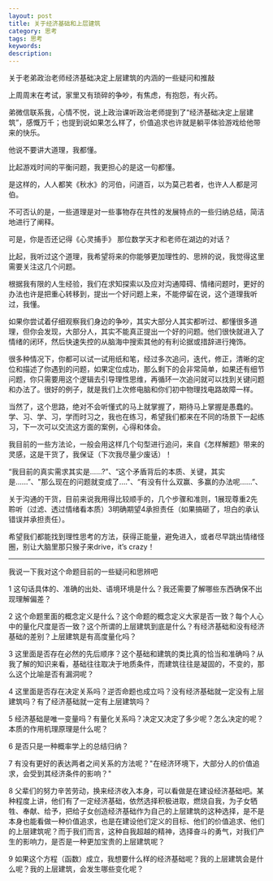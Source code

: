 ```yaml
---
layout: post
title: 关于经济基础和上层建筑
category: 思考
tags: 思考
keywords: 
description: 
---
```



关于老弟政治老师经济基础决定上层建筑的内涵的一些疑问和推敲

上周周末在考试，家里又有琐碎的争吵，有焦虑，有抱怨，有火药。

弟微信联系我，心情不悦，说上政治课听政治老师提到了“经济基础决定上层建筑”，感慨万千；也提到说如果怎么样了，价值追求也许就是躺平体验游戏给他带来的快乐。

他说不要讲大道理，我都懂。

比起游戏时间的平衡问题，我更担心的是这一句都懂。

是这样的，人人都笑《秋水》的河伯，问道百，以为莫己若者，也许人人都是河伯。

不可否认的是，一些道理是对一些事物存在共性的发展特点的一些归纳总结，简洁地进行了阐释。

可是，你是否还记得《心灵捕手》 那位数学天才和老师在湖边的对话？

比起，我听过这个道理，我希望将来的你能够更加理性的、思辨的说，我觉得这里需要关注这几个问题。

根据我有限的人生经验，我们在求知探索以及应对沟通障碍、情绪问题时，更好的办法也许是把重心转移到，提出一个好问题上来，不能停留在说，这个道理我听过，我懂。

如果你尝试着仔细观察我们身边的争吵，其实大部分人其实都听过、都懂很多道理，但你会发现，大部分人，其实不能真正提出一个好的问题。他们很快就进入了情绪的闭环，然后快速失控的从脑海中搜索其他的有利论据或措辞进行掩饰。

很多种情况下，你都可以试一试用纸和笔，经过多次追问，迭代，修正，清晰的定位和描述了你遇到的问题，如果定位成功，那么剩下的会非常简单，如果还有细节问题，你只需要用这个逻辑去引导理性思维，再循环一次追问就可以找到关键问题和办法了。很好的例子，就是我们上次修电脑和你们初中物理找电路故障一样。

当然了，这个思路，绝对不会听懂式的马上就掌握了，期待马上掌握是愚蠢的。学、习、学、习，学而时习之，我也在练习，希望我们都来在不同的场景下一起练习，下一次可以交流这方面的案例，心得和体会。

我目前的一些方法论，一般会用这样几个句型进行追问，来自《怎样解题》带来的灵感，这是干货了，我保证（下次我尽量少废话）！

“我目前的真实需求其实是......?”、“这个矛盾背后的本质、关键，其实是......”、"那么现在的问题就变成了...."、“有没有什么双赢、多赢的办法呢......”、

关于沟通的干货，目前来说我用得比较顺手的，几个步骤和准则，1展现尊重2先聆听（过滤、透过情绪看本质）3明确期望4承担责任（如果搞砸了，坦白的承认错误并承担责任）。

希望我们都能找到理性思考的方法，获得正能量，避免进入，或者尽早跳出情绪怪圈，别让大脑里那只猴子来drive，it’s crazy！

---

我说一下我对这个命题目前的一些疑问和思辨吧

1 这句话具体的、准确的出处、语境环境是什么？我还需要了解哪些东西确保不出现理解偏差？

2 这个命题里面的概念定义是什么？这个命题的概念定义大家是否一致？每个人心中的量化尺度是否一致？这个所谓的上层建筑到底是什么？有经济基础和没有经济基础的差别？上层建筑是有高度量化吗？

3 这里面是否存在必然的先后顺序？这个基础和建筑的类比真的恰当和准确吗？从我了解的知识来看，基础往往取决于地质条件，而建筑往往是凝固的，不变的，那么这个比喻是否有漏洞呢？

4 这里面是否存在决定关系吗？逆否命题也成立吗？没有经济基础就一定没有上层建筑吗？有了经济基础就一定有上层建筑吗？

5 经济基础是唯一变量吗？有量化关系吗？决定又决定了多少呢？怎么决定的呢？本质的作用机理原理是什么呢？

6 是否只是一种概率学上的总结归纳？

7 有没有更好的表达两者之间关系的方法呢？"在经济环境下，大部分人的价值追求，会受到其经济条件的影响？"

8 父辈们的努力辛苦劳动，换来经济收入本身，可以看做是在建设经济基础吧。某种程度上讲，他们有了一定经济基础，依然选择积极进取，燃烧自我，为子女牺牲、奉献、给予，把给子女创造经济基础作为自己的上层建筑的这种选择，是不是本身也能看做一种价值追求，也是在建设他们定义的目标、他们的价值追求、他们的上层建筑呢？而于我们而言，这种自我超越的精神，选择奋斗的勇气，对我们产生的影响力，是否是一种更加宝贵的上层建筑呢？

9 如果这个方程（函数）成立，我想要什么样的经济基础呢？我的上层建筑会是什么呢？我的上层建筑，会发生哪些变化呢？

